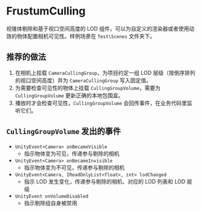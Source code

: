 # FrustumCulling

视锥体剔除和基于视口空间高度的 LOD 组件，可以为自定义的渲染器或者使用动效的物体配置相机可见性。样例场景在 `Test\Scenes` 文件夹下。

## 推荐的做法

1. 在相机上挂载 `CameraCullingGroup`，为项目约定一组 LOD 层级（按倒序排列的视口空间高度）并为 `CameraCullingGroup` 写入固定值。
2. 为需要检查可见性的物体上挂载 `CullingGroupVolume`，需要为 `CullingGroupVolume` 更新正确的本地包围盒。
3. 播放时才会检查可见性，`CullingGroupVolume` 会回传事件，在业务代码里监听它们。

## `CullingGroupVolume` 发出的事件

- `UnityEvent<Camera> onBecameVisible`
  - 指示物体变为可见，传递参与剔除的相机
- `UnityEvent<Camera> onBecameInvisible`
  - 指示物体变为不可见，传递参与剔除的相机
- `UnityEvent<Camera, IReadOnlyList<float>, int> lodChanged`
  - 指示 LOD 发生变化，传递参与剔除的相机、对应的 LOD 列表和 LOD 层级
- `UnityEvent onVolumeDisabled`
  - 指示剔除组自身被禁用
